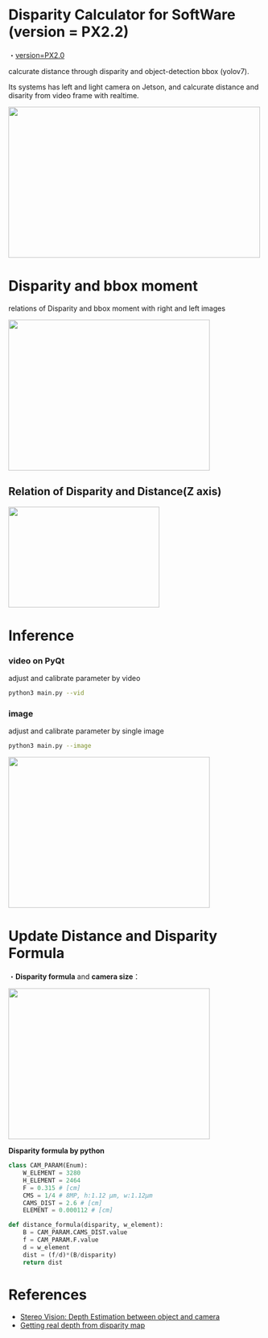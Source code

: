 # Disparity Calculator for SoftWare (version = PX2.2)

・[version=PX2.0](https://github.com/madara-tribe/SW-onnx-DisparityCalculator-PX2.0/tree/px2.0)


calcurate distance through disparity and object-detection bbox (yolov7).

Its systems has left and light camera on Jetson, and calcurate distance and disarity from video frame with realtime.

<img src="https://user-images.githubusercontent.com/48679574/208080750-93395d41-45a5-434e-91de-5a8a0928e53e.png" width="500" height="300"/>



# Disparity and bbox moment

relations of Disparity and bbox moment with right and left images

<img src="https://user-images.githubusercontent.com/48679574/213966828-29a7f9e2-42f8-4d24-a01f-b439ba581de0.gif" width="400" height="300"/>

## Relation of Disparity and Distance(Z axis)

<img src="https://user-images.githubusercontent.com/48679574/208106182-219e477f-7608-4fd0-9345-7d29ab568933.jpg" width="300" height="200"/>



# Inference

### video on PyQt

adjust and calibrate parameter by video
```sh
python3 main.py --vid
```

### image
adjust and calibrate parameter by single image 

```sh
python3 main.py --image
```

<img src="https://github.com/madara-tribe/SW-onnx-DisparityCalculator-PX2.0/assets/48679574/4b7f6827-7ed4-4bd6-9b55-3790dfdbc0cb" width="400" height="300"/>


# Update Distance and Disparity Formula

・<b>Disparity formula</b> and <b>camera size</b>：

<img src="https://user-images.githubusercontent.com/48679574/208103490-39835a32-649e-4cf9-adbf-51bb7d3fd85c.png" width="400" height="300"/>



<b>Disparity formula by python</b>
```python
class CAM_PARAM(Enum):
    W_ELEMENT = 3280
    H_ELEMENT = 2464
    F = 0.315 # [cm]
    CMS = 1/4 # 8MP, h:1.12 μm, w:1.12μm
    CAMS_DIST = 2.6 # [cm]
    ELEMENT = 0.000112 # [cm]

def distance_formula(disparity, w_element):
    B = CAM_PARAM.CAMS_DIST.value
    f = CAM_PARAM.F.value
    d = w_element
    dist = (f/d)*(B/disparity)
    return dist
```



# References
- [Stereo Vision: Depth Estimation between object and camera](https://medium.com/analytics-vidhya/distance-estimation-cf2f2fd709d8)
- [Getting real depth from disparity map](https://stackoverflow.com/questions/23039961/getting-real-depth-from-disparity-map)
